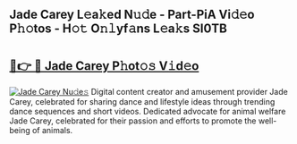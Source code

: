 ## Jade Carey L𝚎a𝚔ed N𝚞𝚍e - Part-PiA Vi𝚍𝚎o P𝚑𝚘tos - H𝚘𝚝 O𝚗𝚕yf𝚊ns L𝚎a𝚔s SI0TB

# <h2><a href="http://kf1cd8.oniu.top/?m=Jade+Carey">🔗👉 🔴 Jade Carey P𝚑ot𝚘𝚜 V𝚒d𝚎o</a></h2>

[![Jade Carey Nu𝚍e𝚜](https://i.imgur.com/0qMVB7G.gif)](http://kf1cd8.oniu.top/?m=Jade+Carey)
Digital content creator and amusement provider Jade Carey, celebrated for sharing dance and lifestyle ideas through trending dance sequences and short videos. Dedicated advocate for animal welfare Jade Carey, celebrated for their passion and efforts to promote the well-being of animals.  
